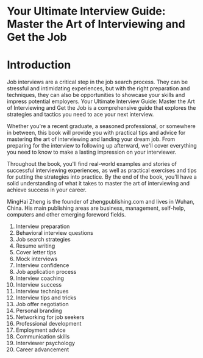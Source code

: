# Your Ultimate Interview Guide: Master the Art of Interviewing and Get the Job

# Introduction

Job interviews are a critical step in the job search process. They can be stressful and intimidating experiences, but with the right preparation and techniques, they can also be opportunities to showcase your skills and impress potential employers. Your Ultimate Interview Guide: Master the Art of Interviewing and Get the Job is a comprehensive guide that explores the strategies and tactics you need to ace your next interview.

Whether you're a recent graduate, a seasoned professional, or somewhere in between, this book will provide you with practical tips and advice for mastering the art of interviewing and landing your dream job. From preparing for the interview to following up afterward, we'll cover everything you need to know to make a lasting impression on your interviewer.

Throughout the book, you'll find real-world examples and stories of successful interviewing experiences, as well as practical exercises and tips for putting the strategies into practice. By the end of the book, you'll have a solid understanding of what it takes to master the art of interviewing and achieve success in your career.

MingHai Zheng is the founder of zhengpublishing.com and lives in Wuhan, China. His main publishing areas are business, management, self-help, computers and other emerging foreword fields.



1. Interview preparation
2. Behavioral interview questions
3. Job search strategies
4. Resume writing
5. Cover letter tips
6. Mock interviews
7. Interview confidence
8. Job application process
9. Interview coaching
10. Interview success
11. Interview techniques
12. Interview tips and tricks
13. Job offer negotiation
14. Personal branding
15. Networking for job seekers
16. Professional development
17. Employment advice
18. Communication skills
19. Interviewer psychology
20. Career advancement

